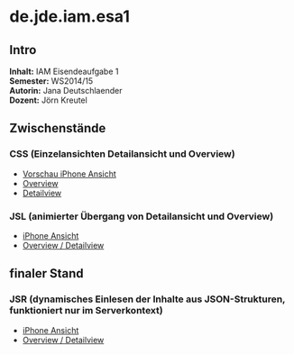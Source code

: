 # de.jde.iam.esa1

## Intro
**Inhalt:**	IAM Eisendeaufgabe 1 <br />
**Semester:** WS2014/15  <br />
**Autorin:** Jana Deutschlaender<br />
**Dozent:** Jörn Kreutel<br />

## Zwischenstände

### CSS (Einzelansichten Detailansicht und Overview)

- [Vorschau iPhone Ansicht](archive/01_iphone_statisch.html "IFrame zum Emulieren einer iPhone Ansicht")
- [Overview](archive/01_index_statisch.html "Direkter Aufruf")
- [Detailview](archive/01_index_statisch2.html "Direkter Aufruf")

### JSL (animierter Übergang von Detailansicht und Overview)
- [iPhone Ansicht](archive/01_iphone_statisch.html "IFrame zum Emulieren einer iPhone Ansicht")
- [Overview / Detailview](archive/02_index_jsl.html "Direkter Aufruf")

## finaler Stand
### JSR (dynamisches Einlesen der Inhalte aus JSON-Strukturen, funktioniert nur im Serverkontext)
- [iPhone Ansicht](preview_iphone.html "IFrame zum Emulieren einer iPhone Ansicht")
- [Overview / Detailview](index.html "Direkter Aufruf")